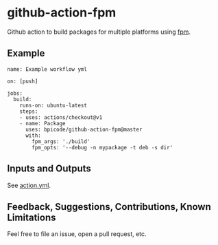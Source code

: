 # github-action-fpm

Github action to build packages for multiple platforms using [fpm](https://github.com/jordansissel/fpm).

## Example

```
name: Example workflow yml

on: [push]

jobs:
  build:
    runs-on: ubuntu-latest
    steps:
    - uses: actions/checkout@v1
    - name: Package
      uses: bpicode/github-action-fpm@master
      with:
        fpm_args: './build'
        fpm_opts: '--debug -n mypackage -t deb -s dir'
```
## Inputs and Outputs

See [action.yml](action.yml).

## Feedback, Suggestions, Contributions, Known Limitations

Feel free to file an issue, open a pull request, etc.
